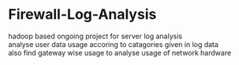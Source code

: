 # Firewall-Log-Analysis
hadoop based ongoing project for server log analysis  
analyse user data usage accoring to catagories given in log data  
also find gateway wise usage to analyse usage of network hardware  
